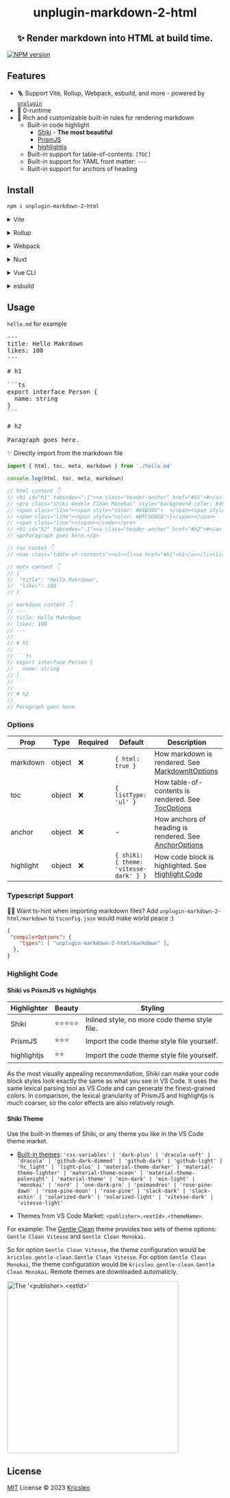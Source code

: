 <h1 align="center">
  unplugin-markdown-2-html
</h1>

<h2 align="center">
 ✨ Render markdown into HTML at build time.
</h2>

[![NPM version](https://img.shields.io/npm/v/unplugin-markdown-2-html?color=a1b858&label=)](https://www.npmjs.com/package/unplugin-markdown-2-html)

## Features

- 🪜 Support Vite, Rollup, Webpack, esbuild, and more - powered by [`unplugin`](https://github.com/unjs/unplugin)
- 🚀 0-runtime
- 🎃 Rich and customizable built-in rules for rendering markdown
  - Built-in code highlight 
    - [Shiki](https://github.com/shikijs/shiki) - **The most beautiful**
    - [PrismJS](https://github.com/PrismJS/prism)
    - [highlightjs](https://github.com/highlightjs/highlight.js/)
  - Built-in support for table-of-contents: `[TOC]`
  - Built-in support for YAML front matter: `---`
  - Built-in support for anchors of heading

## Install

```bash
npm i unplugin-markdown-2-html
```

<details>
<summary>Vite</summary><br>

```ts
// vite.config.ts
import UnpluginMarkdown2Html from 'unplugin-markdown-2-html/vite'

export default defineConfig({
  plugins: [
    UnpluginMarkdown2Html({ /* options */ }),
  ],
})
```

Example: [`playground/`](./playground/)

<br></details>

<details>
<summary>Rollup</summary><br>

```ts
// rollup.config.js
import UnpluginMarkdown2Html from 'unplugin-markdown-2-html/rollup'

export default {
  plugins: [
    UnpluginMarkdown2Html({ /* options */ }),
  ],
}
```

<br></details>


<details>
<summary>Webpack</summary><br>

```ts
// webpack.config.js
module.exports = {
  /* ... */
  plugins: [
    require('unplugin-markdown-2-html/webpack')({ /* options */ })
  ]
}
```

<br></details>

<details>
<summary>Nuxt</summary><br>

```ts
// nuxt.config.js
export default {
  buildModules: [
    ['unplugin-markdown-2-html/nuxt', { /* options */ }],
  ],
}
```

> This module works for both Nuxt 2 and [Nuxt Vite](https://github.com/nuxt/vite)

<br></details>

<details>
<summary>Vue CLI</summary><br>

```ts
// vue.config.js
module.exports = {
  configureWebpack: {
    plugins: [
      require('unplugin-markdown-2-html/webpack')({ /* options */ }),
    ],
  },
}
```

<br></details>

<details>
<summary>esbuild</summary><br>

```ts
// esbuild.config.js
import { build } from 'esbuild'
import UnpluginMarkdown2Html from 'unplugin-markdown-2-html/esbuild'

build({
  plugins: [UnpluginMarkdown2Html()],
})
```

<br></details>


## Usage

`hello.md` for example
<pre>
---
title: Hello Makrdown
likes: 100
---

# h1 

```ts
export interface Person {
  name: string
}
```

# h2

Paragraph goes here.
</pre>

✨ Directly import from the markdown file
```ts
import { html, toc, meta, markdown } from './hello.md'

console.log(html, toc, meta, markdown)

// html content 👇
// <h1 id="h1" tabindex="-1"><a class="header-anchor" href="#h1">#</a> h1</h1>
// <pre class="shiki Gentle Clean Monokai" style="background-color: #303841" tabindex="0"><code><span class="line"><span style="color: #E7D38F">export</span><span style="color: #66B395"> </span><span style="color: #E7D38F">interface</span><span style="color: #66B395"> </span><span style="color: #FFAFCCE3">Person</span><span style="color: #66B395"> </span><span style="color: #BFC5D0DD">{</span></span>
// <span class="line"><span style="color: #66B395">  </span><span style="color: #62C4C4">name</span><span style="color: #A6ACB9B8">:</span><span style="color: #66B395"> </span><span style="color: #62C4C4">string</span></span>
// <span class="line"><span style="color: #BFC5D0DD">}</span></span>
// <span class="line"></span></code></pre>
// <h1 id="h2" tabindex="-1"><a class="header-anchor" href="#h2">#</a> h2</h1>
// <p>Paragraph goes here.</p>

// toc contet 👇
// <nav class="table-of-contents"><ul><li><a href="#h1">h1</a></li><li><a href="#h2">h2</a></li></ul></nav>

// meta content 👇
// {
//  "title": "Hello Makrdown",
//  "likes": 100
// }

// markdown content 👇
// ---
// title: Hello Makrdown
// likes: 100
// ---
// 
// # h1 
// 
// ```ts
// export interface Person {
//   name: string
// }
// ```
// 
// # h2
// 
// Paragraph goes here.
```

### Options

| Prop     | Type   | Required | Default | Description                                                                                                                       |
|----------|--------|----------|---------|-----------------------------------------------------------------------------------------------------------------------------------|
| markdown | object | ❌        | `{ html: true }`      | How markdown is rendered. See [MarkdownItOptions](https://github.com/markdown-it/markdown-it#init-with-presets-and-options) |
| toc      | object | ❌        | `{ listType: 'ul' }`       | How table-of-contents is rendered. See [TocOptions](https://github.com/nagaozen/markdown-it-toc-done-right#options)                 |
| anchor   | object | ❌        | -       | How anchors of heading is rendered. See [AnchorOptions](https://github.com/valeriangalliat/markdown-it-anchor#usage)                |
| highlight   | object | ❌        | `{ shiki: { theme: 'vitesse-dark' } }`       |  How code block is highlighted. See [Highlight Code](#highlight-code)             |


### Typescript Support

💪🏻 Want ts-hint when importing markdown files? Add `unplugin-markdown-2-html/markdown` to `tsconfig.json` would make world peace :)

```json
{
 "compilerOptions": {
    "types": [ "unplugin-markdown-2-html/markdown" ],
  },
}
```

### Highlight Code

#### Shiki vs PrismJS vs highlightjs

| Highlighter     |  Beauty   | Styling | 
|----------|--------|----------|
| Shiki | ⭐⭐⭐⭐⭐ | Inlined style, no more code theme style file. |
| PrismJS | ⭐⭐⭐ | Import the code theme style file yourself. |
| highlightjs | ⭐⭐ | Import the code theme style file yourself. |

As the most visually appealing recommendation, Shiki can make your code block styles look exactly the same as what you see in VS Code. It uses the same lexical parsing tool as VS Code and can generate the finest-grained colors. In comparison, the lexical granularity of PrismJS and highlightjs is much coarser, so the color effects are also relatively rough.

#### Shiki Theme

Use the built-in themes of Shiki, or any theme you like in the VS Code theme market.

- [Built-in themes](https://github.com/shikijs/shiki/blob/main/docs/themes.md): `'css-variables' | 'dark-plus' | 'dracula-soft' | 'dracula' | 'github-dark-dimmed' | 'github-dark' | 'github-light' | 'hc_light' | 'light-plus' | 'material-theme-darker' | 'material-theme-lighter' | 'material-theme-ocean' | 'material-theme-palenight' | 'material-theme' | 'min-dark' | 'min-light' | 'monokai' | 'nord' | 'one-dark-pro' | 'poimandres' | 'rose-pine-dawn' | 'rose-pine-moon' | 'rose-pine' | 'slack-dark' | 'slack-ochin' | 'solarized-dark' | 'solarized-light' | 'vitesse-dark' | 'vitesse-light'`

- Themes from VS Code Market: `<publisher>.<extId>.<themeName>`.

For example: The [Gentle Clean](https://marketplace.visualstudio.com/items?itemName=kricsleo.gentle-clean) theme provides two sets of theme options: `Gentle Clean Vitesse` and `Gentle Clean Monokai`.

So for option `Gentle Clean Vitesse`, the theme configuration would be `kricsleo.gentle-clean.Gentle Clean Vitesse`. For option `Gentle Clean Monokai`, the theme configuration would be `kricsleo.gentle-clean.Gentle Clean Monokai`. Remote themes are downloaded automaticly.

<img alt="The '<publisher>.<extId>'" src="./screenshots/marketplace.png" width="400px" />

## License

[MIT](./LICENSE) License © 2023 [Kricsleo](https://github.com/kricsleo)